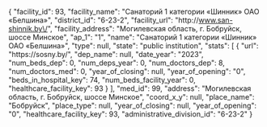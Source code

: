 {
    "facility_id": 93,
    "facility_name": "Санаторий 1 категории «Шинник» ОАО «Белшина»",
    "district_id": "6-23-2",
    "facility_url": "http:\/\/www.san-shinnik.by\/",
    "facility_address": "Могилевская область, г. Бобруйск, шоссе Минское",
    "ap_1": "1",
    "name": "Санаторий 1 категории «Шинник» ОАО «Белшина»",
    "type": null,
    "state": "public institution",
    "stats": [
        {
            "url": "https:\/\/sosny.by\/",
            "dep_name": null,
            "date_year": "2023",
            "num_beds_dep": 0,
            "num_deps_year": 0,
            "num_doctors_dep": 8,
            "num_doctors_med": 0,
            "year_of_closing": null,
            "year_of_opening": "0",
            "beds_in_hospital_key": 74,
            "num_beds_facility_year": 0,
            "healthcare_facility_key": 93
        }
    ],
    "med_id": 99,
    "address": "Могилевская область, г. Бобруйск, шоссе Минское",
    "coord_x_y": null,
    "place_name": "Бобруйск",
    "place_type": null,
    "year_of_closing": null,
    "year_of_opening": "0",
    "healthcare_facility_key": 93,
    "administrative_division_id": "6-23-2"
}